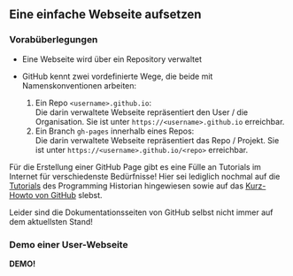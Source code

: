 ## Eine einfache Webseite aufsetzen

### Vorabüberlegungen

- Eine Webseite wird über ein Repository verwaltet

- GitHub kennt zwei vordefinierte Wege, die beide mit Namenskonventionen arbeiten:
  1. Ein Repo `<username>.github.io`:  
     Die darin verwaltete Webseite repräsentiert den User / die Organisation. Sie ist unter `https://<username>.github.io` erreichbar.
  2. Ein Branch `gh-pages` innerhalb eines Repos:  
     Die darin verwaltete Webseite repräsentiert das Repo / Projekt. Sie ist unter `https://<username>.github.io/<repo>` erreichbar.
     
Für die Erstellung einer GitHub Page gibt es eine Fülle an Tutorials im Internet für verschiedenste Bedürfnisse!
Hier sei lediglich nochmal auf die [Tutorials](beispiele) des Programming Historian hingewiesen sowie auf das [Kurz-Howto von GitHub](https://github.com/skills/github-pages) slebst.

Leider sind die Dokumentationsseiten von GitHub selbst nicht immer auf dem aktuellsten Stand!

### Demo einer User-Webseite

**DEMO!**
